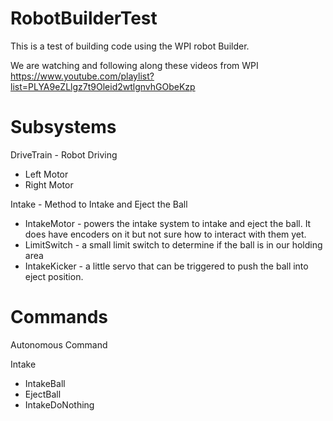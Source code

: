 # RobotBuilderTest

This is a test of building code using the WPI robot Builder. 

We are watching and following along these videos from WPI 
https://www.youtube.com/playlist?list=PLYA9eZLlgz7t9Oleid2wtlgnvhGObeKzp

# Subsystems

DriveTrain - Robot Driving
- Left Motor
- Right Motor

Intake - Method to Intake and Eject the Ball
- IntakeMotor - powers the intake system to intake and eject the ball. It does have encoders on it but not sure how to interact with them yet.
- LimitSwitch - a small limit switch to determine if the ball is in our holding area
- IntakeKicker - a little servo that can be triggered to push the ball into eject position.

# Commands 

Autonomous Command

Intake
- IntakeBall
- EjectBall
- IntakeDoNothing


